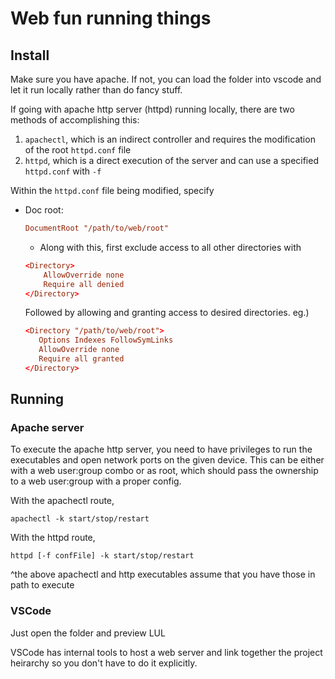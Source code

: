 # Web fun running things

## Install

Make sure you have apache. If not, you can load the folder into vscode
and let it run locally rather than do fancy stuff.

If going with apache http server (httpd) running locally, there are two methods
of accomplishing this:

1. ``apachectl``, which is an indirect controller and requires the modification of the root ``httpd.conf`` file
2. ``httpd``, which is a direct execution of the server and can use a specified ``httpd.conf`` with ``-f``

Within the ``httpd.conf`` file being modified, specify
* Doc root:

    ```conf
    DocumentRoot "/path/to/web/root"
    ```

    * Along with this, first exclude access to all other directories with

    ```conf
    <Directory>
        AllowOverride none
        Require all denied
    </Directory>
    ```

    Followed by allowing and granting access to desired directories. eg.)

     ```conf
    <Directory "/path/to/web/root">
        Options Indexes FollowSymLinks
        AllowOverride none
        Require all granted
    </Directory>
    ```

## Running
### Apache server
To execute the apache http server, you need to have privileges to run the executables and
open network ports on the given device. This can be either with a web user:group
combo or as root, which should pass the ownership to a web user:group with a proper config.

With the apachectl route,
```
apachectl -k start/stop/restart
```

With the httpd route,
```
httpd [-f confFile] -k start/stop/restart
```

^the above apachectl and http executables assume that you have those in path 
to execute

### VSCode
Just open the folder and preview LUL

VSCode has internal tools to host a web server and link together the project
heirarchy so you don't have to do it explicitly.
